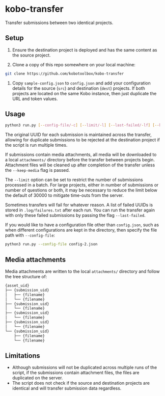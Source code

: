 # kobo-transfer

Transfer submissions between two identical projects.

## Setup

1. Ensure the destination project is deployed and has the same content as the
   source project.

1. Clone a copy of this repo somewhere on your local machine:

```bash
git clone https://github.com/kobotoolbox/kobo-transfer
```

1. Copy `sample-config.json` to `config.json` and add your configuration details
   for the source (`src`) and destination (`dest`) projects. If both projects
   are located on the same Kobo instance, then just duplicate the URL and token
   values.

## Usage

```bash
python3 run.py [--config-file/-c] [--limit/-l] [--last-failed/-lf] [--keep-media/-k] [--quiet/-q]
```

The original UUID for each submission is maintained across the transfer,
allowing for duplicate submissions to be rejected at the destination project if
the script is run multiple times.

If submissions contain media attachments, all media will be downloaded to a
local `attachments/` directory before the transfer between projects begin.
Attachment files will be cleaned up after completion of the transfer unless the
`--keep-media` flag is passed.

The `--limit` option can be set to restrict the number of submissions processed
in a batch. For large projects, either in number of submissions or number of
questions or both, it may be necessary to reduce the limit below the default of
30000 to mitigate time-outs from the server.

Sometimes transfers will fail for whatever reason. A list of failed UUIDs is
stored in `.log/failures.txt` after each run. You can run the transfer again
with only these failed submissions by passing the flag `--last-failed`.

If you would like to have a configuration file other than `config.json`, such as
when different configurations are kept in the directory, then specify the file
path with `--config-file`:

```bash
python3 run.py --config-file config-2.json
```

## Media attachments

Media attachments are written to the local `attachments/` directory and follow
the tree structure of:

```bash
{asset_uid}
├── {submission_uid}
│   ├── {filename}
│   └── {filename}
├── {submission_uid}
│   └── {filename}
├── {submission_uid}
│   └── {filename}
├── {submission_uid}
│   └── {filename}
└── {submission_uid}
    ├── {filename}
    └── {filename}
```

## Limitations

- Although submissions will not be duplicated across multiple runs of the
  script, if the submissions contain attachment files, the files are duplicated
  on the server.
- The script does not check if the source and destination projects are identical
  and will transfer submission data regardless.
